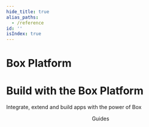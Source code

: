 ```yaml
---
hide_title: true
alias_paths:
  - /reference
id: ''
isIndex: true
---
```


# Box Platform

<Hero>

# Build with the Box Platform

Integrate, extend and build apps with the power of Box

</Hero>

<Centered wide>

  <Header stroke centered to='/guides' expand='see all'>
    Guides

  </Header>
  <GuideCategories limit='3' >

</GuideCategories>

</Centered>
